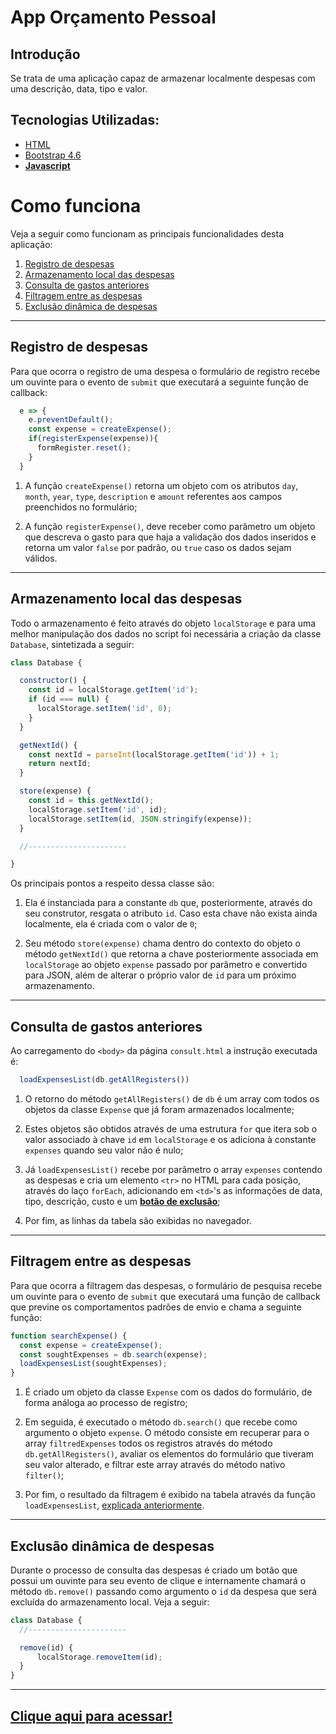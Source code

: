 # App Orçamento Pessoal
## Introdução
Se trata de uma aplicação capaz de armazenar localmente despesas com uma descrição, data, tipo e valor.

## Tecnologias Utilizadas:
+ [HTML](https://developer.mozilla.org/docs/Web/HTML)
+ [Bootstrap 4.6](https://getbootstrap.com/docs/4.6/)
+ **[Javascript](https://developer.mozilla.org/docs/Web/JavaScript)**

# Como funciona
Veja a seguir como funcionam as principais funcionalidades desta aplicação:

1. [Registro de despesas](#registro-de-despesas)
2. [Armazenamento local das despesas](#armazenamento-local-das-despesas)
3. [Consulta de gastos anteriores](#consulta-de-gastos-anteriores)
4. [Filtragem entre as despesas](#filtragem-entre-as-despesas)
5. [Exclusão dinâmica de despesas](#exclusão-dinâmica-de-despesas)

<hr>

## Registro de despesas
Para que ocorra o registro de uma despesa o formulário de registro recebe um ouvinte para o evento de `submit` que executará a seguinte função de callback:

```javascript
  e => {
    e.preventDefault();
    const expense = createExpense(); 
    if(registerExpense(expense)){
      formRegister.reset();
    }
  }
```

1. A função `createExpense()` retorna um objeto com os atributos `day`, `month`, `year`, `type`, `description` e `amount` referentes aos campos preenchidos no formulário;

2. A função `registerExpense()`, deve receber como parâmetro um objeto que descreva o gasto para que haja a validação dos dados inseridos e retorna um valor `false` por padrão, ou `true` caso os dados sejam válidos.

<hr>

## Armazenamento local das despesas
Todo o armazenamento é feito através do objeto `localStorage` e para uma melhor manipulação dos dados no script foi necessária a criação da classe `Database`, sintetizada a seguir:

```javascript
class Database {

  constructor() {
    const id = localStorage.getItem('id');
    if (id === null) {
      localStorage.setItem('id', 0);
    }
  }

  getNextId() {
    const nextId = parseInt(localStorage.getItem('id')) + 1;
    return nextId;
  }

  store(expense) {
    const id = this.getNextId();
    localStorage.setItem('id', id);
    localStorage.setItem(id, JSON.stringify(expense));
  }

  //----------------------

}
```
Os principais pontos a respeito dessa classe são:

1. Ela é instanciada para a constante `db` que, posteriormente, através do seu construtor, resgata o atributo `id`. Caso esta chave não exista ainda localmente, ela é criada com o valor de `0`;

2. Seu método `store(expense)` chama dentro do contexto do objeto o método `getNextId()` que retorna a chave posteriormente associada em `localStorage` ao objeto `expense` passado por parâmetro e convertido para JSON, além de alterar o próprio valor de `id` para um próximo armazenamento.

<hr>

## Consulta de gastos anteriores
Ao carregamento do `<body>` da página `consult.html` a instrução executada é:
```javascript 
  loadExpensesList(db.getAllRegisters())
```
1. O retorno do método `getAllRegisters()` de `db` é um array com todos os objetos da classe `Expense` que já foram armazenados localmente;

2. Estes objetos são obtidos através de uma estrutura `for` que itera sob o valor associado à chave `id` em `localStorage` e os adiciona à constante `expenses` quando seu valor não é nulo;

3. Já `loadExpensesList()` recebe por parâmetro o array `expenses` contendo as despesas e cria um elemento `<tr>` no HTML para cada posição, através do laço `forEach`, adicionando em `<td>`'s as informações de data, tipo, descrição, custo e um **[botão de exclusão](#exclusão-dinâmica-de-despesas)**;

4. Por fim, as linhas da tabela são exibidas no navegador.

<hr>

## Filtragem entre as despesas
Para que ocorra a filtragem das despesas, o formulário de pesquisa recebe um ouvinte para o evento de `submit` que executará uma função de callback que previne os comportamentos padrões de envio e chama a seguinte função: 
```javascript
function searchExpense() {
  const expense = createExpense();
  const soughtExpenses = db.search(expense);
  loadExpensesList(soughtExpenses);
}
```
1. É criado um objeto da classe `Expense` com os dados do formulário, de forma análoga ao processo de registro;

2. Em seguida, é executado o método `db.search()` que recebe como argumento o objeto `expense`. O método consiste em recuperar para o array `filtredExpenses` todos os registros através do método `db.getAllRegisters()`, avaliar os elementos do formulário que tiveram seu valor alterado, e filtrar este array através do método nativo `filter()`;

3. Por fim, o resultado da filtragem é exibido na tabela através da função `loadExpensesList`, [explicada anteriormente](#consulta-de-gastos-anteriores).

<hr>

## Exclusão dinâmica de despesas
Durante o processo de consulta das despesas é criado um botão que possui um ouvinte para seu evento de clique e internamente chamará o método `db.remove()` passando como argumento o `id` da despesa que será excluída do armazenamento local. Veja a seguir:
```javascript
class Database {
  //----------------------

  remove(id) {
      localStorage.removeItem(id);
  }
}
```

<hr>

## [Clique aqui para acessar!](https://murilosopi.github.io/app-orcamento-pessoal)